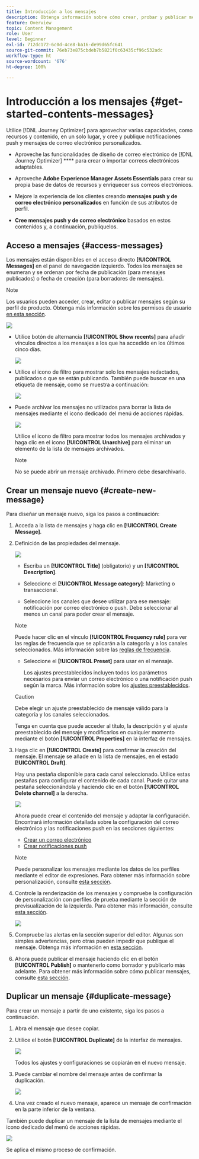 ```yaml
---
title: Introducción a los mensajes
description: Obtenga información sobre cómo crear, probar y publicar mensajes personalizados en Journey Optimizer
feature: Overview
topic: Content Management
role: User
level: Beginner
exl-id: 712dc172-6c0d-4ce8-ba16-de99d65fc641
source-git-commit: 76eb73e875cbdeb7b5821f0c63435cf96c532adc
workflow-type: ht
source-wordcount: '676'
ht-degree: 100%

---
```


# Introducción a los mensajes {#get-started-contents-messages}

Utilice [!DNL Journey Optimizer] para aprovechar varias capacidades, como recursos y contenido, en un solo lugar, y cree y publique notificaciones push y mensajes de correo electrónico personalizados.

* Aproveche las funcionalidades de diseño de correo electrónico de [!DNL Journey Optimizer] **** para crear o importar correos electrónicos adaptables.

* Aproveche **Adobe Experience Manager Assets Essentials** para crear su propia base de datos de recursos y enriquecer sus correos electrónicos.

* Mejore la experiencia de los clientes creando **mensajes push y de correo electrónico personalizados** en función de sus atributos de perfil.

* **Cree mensajes push y de correo electrónico** basados en estos contenidos y, a continuación, publíquelos.

## Acceso a mensajes {#access-messages}

Los mensajes están disponibles en el acceso directo **[!UICONTROL Messages]** en el panel de navegación izquierdo. Todos los mensajes se enumeran y se ordenan por fecha de publicación (para mensajes publicados) o fecha de creación (para borradores de mensajes).

>[!NOTE]
>
>Los usuarios pueden acceder, crear, editar o publicar mensajes según su perfil de producto. Obtenga más información sobre los permisos de usuario [en esta sección](../administration/permissions.md).

![](assets/messages-list.png)

* Utilice botón de alternancia **[!UICONTROL Show recents]** para añadir vínculos directos a los mensajes a los que ha accedido en los últimos cinco días.

   ![](assets/show-recent-messages.png)

* Utilice el icono de filtro para mostrar solo los mensajes redactados, publicados o que se están publicando. También puede buscar en una etiqueta de mensaje, como se muestra a continuación:

   ![](assets/filter-messages.png)

* Puede archivar los mensajes no utilizados para borrar la lista de mensajes mediante el icono dedicado del menú de acciones rápidas.

   ![](assets/archive-message.png)

   Utilice el icono de filtro para mostrar todos los mensajes archivados y haga clic en el icono **[!UICONTROL Unarchive]** para eliminar un elemento de la lista de mensajes archivados.

   >[!NOTE]
   >
   >No se puede abrir un mensaje archivado. Primero debe desarchivarlo.

## Crear un mensaje nuevo {#create-new-message}

Para diseñar un mensaje nuevo, siga los pasos a continuación:

1. Acceda a la lista de mensajes y haga clic en **[!UICONTROL Create Message]**.

1. Definición de las propiedades del mensaje.

   ![](assets/create-message-properties.png)

   * Escriba un **[!UICONTROL Title]** (obligatorio) y un **[!UICONTROL Description]**.

   * Seleccione el **[!UICONTROL Message category]**: Marketing o transaccional.

   * Seleccione los canales que desee utilizar para ese mensaje: notificación por correo electrónico o push. Debe seleccionar al menos un canal para poder crear el mensaje.
   >[!NOTE]
   >
   >Puede hacer clic en el vínculo **[!UICONTROL Frequency rule]** para ver las reglas de frecuencia que se aplicarán a la categoría y a los canales seleccionados. Más información sobre las [reglas de frecuencia](../configuration/frequency-rules.md).

   * Seleccione el **[!UICONTROL Preset]** para usar en el mensaje.

      Los ajustes preestablecidos incluyen todos los parámetros necesarios para enviar un correo electrónico o una notificación push según la marca. Más información sobre los [ajustes preestablecidos](../configuration/message-presets.md).
   >[!CAUTION]
   >
   >Debe elegir un ajuste preestablecido de mensaje válido para la categoría y los canales seleccionados.

   Tenga en cuenta que puede acceder al título, la descripción y el ajuste preestablecido del mensaje y modificarlos en cualquier momento mediante el botón **[!UICONTROL Properties]** en la interfaz de mensajes.

1. Haga clic en **[!UICONTROL Create]** para confirmar la creación del mensaje. El mensaje se añade en la lista de mensajes, en el estado **[!UICONTROL Draft]**.

   Hay una pestaña disponible para cada canal seleccionado. Utilice estas pestañas para configurar el contenido de cada canal. Puede quitar una pestaña seleccionándola y haciendo clic en el botón **[!UICONTROL Delete channel]** a la derecha.

   ![](assets/create-messages-content.png)

   <!--
   >[!NOTE]
   >
   >If you enabled the **[!UICONTROL BCC email]** option in the preset, the BCC email address will display under the sender email. [Learn more](../configuration/email-settings.md#bcc-email)
   -->

   Ahora puede crear el contenido del mensaje y adaptar la configuración. Encontrará información detallada sobre la configuración del correo electrónico y las notificaciones push en las secciones siguientes:

   * [Crear un correo electrónico](create-email.md)
   * [Crear notificaciones push](create-push.md)

   >[!NOTE]
   >   
   >Puede personalizar los mensajes mediante los datos de los perfiles mediante el editor de expresiones. Para obtener más información sobre personalización, consulte [esta sección](../personalization/personalize.md).

1. Controle la renderización de los mensajes y compruebe la configuración de personalización con perfiles de prueba mediante la sección de previsualización de la izquierda. Para obtener más información, consulte [esta sección](../design/preview.md).

   ![](assets/messages-simple-preview.png)

1. Compruebe las alertas en la sección superior del editor.  Algunas son simples advertencias, pero otras pueden impedir que publique el mensaje. Obtenga más información en [esta sección](alerts.md).

1. Ahora puede publicar el mensaje haciendo clic en el botón **[!UICONTROL Publish]** o mantenerlo como borrador y publicarlo más adelante. Para obtener más información sobre cómo publicar mensajes, consulte [esta sección](publish-manage-message.md).

## Duplicar un mensaje {#duplicate-message}

Para crear un mensaje a partir de uno existente, siga los pasos a continuación.

1. Abra el mensaje que desee copiar.

1. Utilice el botón **[!UICONTROL Duplicate]** de la interfaz de mensajes.

   ![](assets/message-duplicate.png)

   Todos los ajustes y configuraciones se copiarán en el nuevo mensaje.

1. Puede cambiar el nombre del mensaje antes de confirmar la duplicación.

   ![](assets/message-duplicate-confirm.png)

1. Una vez creado el nuevo mensaje, aparece un mensaje de confirmación en la parte inferior de la ventana.

También puede duplicar un mensaje de la lista de mensajes mediante el icono dedicado del menú de acciones rápidas.

![](assets/message-duplicate-from-list.png)

Se aplica el mismo proceso de confirmación.

